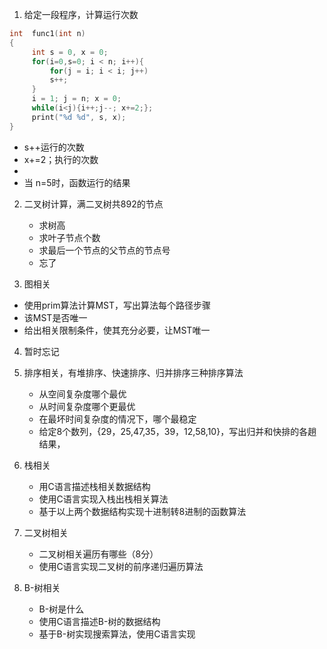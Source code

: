 1. 给定一段程序，计算运行次数
```c
int  func1(int n)
{
     int s = 0, x = 0;
     for(i=0,s=0; i < n; i++){
         for(j = i; i < i; j++)
         s++;
     }
     i = 1; j = n; x = 0;
     while(i<j){i++;j--; x+=2;};
     print("%d %d", s, x);
}
```
  - s++运行的次数
  - x+=2；执行的次数
  - 
  - 当 n=5时，函数运行的结果
  
2. 二叉树计算，满二叉树共892的节点
    - 求树高
    - 求叶子节点个数
    - 求最后一个节点的父节点的节点号
    - 忘了

3. 图相关
  - 使用prim算法计算MST，写出算法每个路径步骤
  - 该MST是否唯一
  - 给出相关限制条件，使其充分必要，让MST唯一

4. 暂时忘记

5. 排序相关，有堆排序、快速排序、归并排序三种排序算法
    - 从空间复杂度哪个最优
    - 从时间复杂度哪个更最优
    - 在最坏时间复杂度的情况下，哪个最稳定
    - 给定8个数列，{29，25,47,35，39，12,58,10}，写出归并和快排的各趟结果，
  
  
6. 栈相关
    - 用C语言描述栈相关数据结构
    - 使用C语言实现入栈出栈相关算法
    - 基于以上两个数据结构实现十进制转8进制的函数算法
  
7. 二叉树相关 
    - 二叉树相关遍历有哪些（8分）
    - 使用C语言实现二叉树的前序递归遍历算法
  
8. B-树相关
    - B-树是什么
    - 使用C语言描述B-树的数据结构
    - 基于B-树实现搜索算法，使用C语言实现
